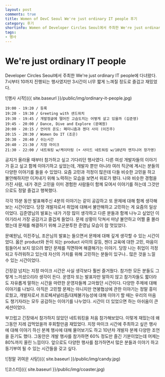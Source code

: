 ```yaml
---
layout: post
comments: true
title: Women of DevC Seoul We're just ordinary IT people 후기
category: 후기
shortinfo: Women of Developer Circles Seoul에서 주최한 We're just ordinary IT people 행사 후기
tags:
- 행사
---
```




# We're just ordinary IT people

Developer Circles Seoul에서 주최한 We're just ordinary IT people에 다녀왔다. 7시부터 10까지 진행되는 행사였지만 3시간이 너무 짧게 느껴질 정도로 즐겁고 재밌었다.

![행사 시작]({{ site.baseurl }}/public/img/ordinary-it-people.jpg)

```
19:00 - 19:20 / 등록
19:20 - 19:30 / Greeting with 샌드위치
19:30 - 19:45 / 개발정글에 떨어진 고슴도치는 어떻게 살고 있을까 (김준영)
19:45 - 20:00 / Dance, Dive and Explore (문예원)
20:00 - 20:15 / 언어의 온도: 페미니즘과 젠더 사이 (이진주)
20:15 - 20:30 / Women Do IT (조은)
20:30 - 20:40 / 쉬는시간
20:40 - 21:30 / 지정 마이크
21:30 - 22:00 / 네트워킹 w/케이터링 (+ 사이드 네트워킹 w/10년차 엔지니어 장가영)
```



공지가 올라올 때부터 참가하고 싶고 기다리던 행사였다. 다른 여성 개발자들의 이야기가 듣고 싶고 함께 이야기하고 싶었는데, 개발자 뿐만 아니라 여러 직군에 계시는 분들의 다양한 이야기를 들을 수 있었다. 요즘 고민과 걱정이 많은데 다들 비슷한 고민을 하고 불안해하지만 이겨내기 위해 노력하는 모습을 보면서 위로가 됐다. 나와 비슷한 경험을 가진 사람, 내가 겪은 고민을 이미 경험한 사람들이 함께 모여서 이야기를 하는데 그것만으로도 정말 즐겁고 행복했다. 



각각 15분 동안 발표해주신 4분의 이야기는 같이 공감하고 또 문제에 대해 함께 생각해보는 시간이었다. 당장 개발자로서 취업에 대해서 불안해하고 고민하는 게 요즘의 일상이었다. 김준영님의 발표는 내가 가장 많이 생각하고 다른 분들과 함께 나누고 싶었던 이야기라서 가장 공감가고 즐겁게 들었다. 문제 상황이 닥쳐서 마냥 불안하고 어쩔 줄 몰라했는데 문제를 해결하기 위해 고군분투한 준영님 모습이 참 멋있었다.

문예원님, 이진주님, 조은님의 발표는 들으면서 문제에 대해 깊게 생각할 수 있는 시간이었다. 옳은 product와 돈이 되는 product 사이의 갈등, 젠더 교육에 대한 고민, 마음이 힘들어서 보지 않으려 했던 문제를 직면하며 해결해가는 이야기. 당장 나는 취업이 걱정되고 두려워하고 있는데 자신의 가치를 위해 고민하는 분들이 있구나.. 많은 것을 느낄 수 있는 시간이었다.



긴장감 넘치는 지정 마이크 시간은 사실 생각보다 훨씬 즐거웠다. 참가한 모든 분들도 그렇게 느끼셨으리라 생각이 든다. 운영자 또는 발표자만 말하지 않고 참가자들도 짧더라도 자유롭게 말하는 시간을 마련한 운영자들께 고마웠던 시간이다. 다양한 주제에 대해 이야기를 나눴다. 아직은 고민할 문제는 아니지만 연봉협상에 관한 이야기는 정말 흥미로웠고, 개발자로서 프로페셔널리즘/대체불가능성에 대해 이야기 할 때는 우리의 마음도 챙기자라는 모두 공감하는 이야기를 나누었다. 시간이 더 있었으면 하는 아쉬움이 큰 세션이었다.



부끄럽고 긴장돼서 참가하지 않았던 네트워킹을 처음 참가해보았다. 이렇게 재밌는데 왜 그동안 지레 겁먹었을까 후회할만큼 재밌었다. 지정 마이크 시간에 주최하고 싶은 행사에 대해 이야기 하신 분께 행사에 대해 물어보기도 하고 10년차 개발자 분께 다양한 조언을 듣기도 했다. 그동안은 개발 행사를 참가하면 60% 정도만 즐긴 기분이었는데 어제는 80%까지 올린 느낌이다. 앞으로도 다양한 행사를 참가하면서 많은 분들과 이야기 하고 동기부여 될 수 있는 시간들을 갖고 싶다. 

![정말 귀여운 사탕]({{ site.baseurl }}/public/img/candy.jpg)

![코스터]({{ site.baseurl }}/public/img/coaster.jpg)
